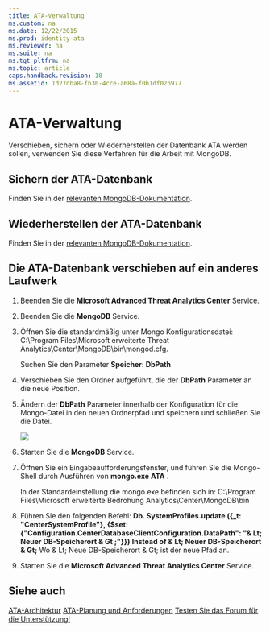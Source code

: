 ```yaml
---
title: ATA-Verwaltung
ms.custom: na
ms.date: 12/22/2015
ms.prod: identity-ata
ms.reviewer: na
ms.suite: na
ms.tgt_pltfrm: na
ms.topic: article
caps.handback.revision: 10
ms.assetid: 1d27dba8-fb30-4cce-a68a-f0b1df02b977
---
```

# ATA-Verwaltung
Verschieben, sichern oder Wiederherstellen der Datenbank ATA werden sollen, verwenden Sie diese Verfahren für die Arbeit mit MongoDB.


## Sichern der ATA-Datenbank

Finden Sie in der [relevanten MongoDB-Dokumentation](http://docs.mongodb.org/manual/administration/backup/).


## Wiederherstellen der ATA-Datenbank

Finden Sie in der [relevanten MongoDB-Dokumentation](http://docs.mongodb.org/manual/administration/backup/).


## Die ATA-Datenbank verschieben auf ein anderes Laufwerk

1. Beenden Sie die **Microsoft Advanced Threat Analytics Center** Service.

2. Beenden Sie die **MongoDB** Service.

3. Öffnen Sie die standardmäßig unter Mongo Konfigurationsdatei: C:\Program Files\Microsoft erweiterte Threat Analytics\Center\MongoDB\bin\mongod.cfg.

    Suchen Sie den Parameter **Speicher: DbPath**

4. Verschieben Sie den Ordner aufgeführt, die der **DbPath** Parameter an die neue Position.

5. Ändern der **DbPath** Parameter innerhalb der Konfiguration für die Mongo-Datei in den neuen Ordnerpfad und speichern und schließen Sie die Datei.

    ![](/Image/ATA+mongoDB+moveDB.png)

6. Starten Sie die **MongoDB** Service.

7. Öffnen Sie ein Eingabeaufforderungsfenster, und führen Sie die Mongo-Shell durch Ausführen von **mongo.exe ATA** .

    In der Standardeinstellung die mongo.exe befinden sich in: C:\Program Files\Microsoft erweiterte Bedrohung Analytics\Center\MongoDB\bin

8. Führen Sie den folgenden Befehl: **Db. SystemProfiles.update ({_t: "CenterSystemProfile"}, {$set:{"Configuration.CenterDatabaseClientConfiguration.DataPath": "& Lt; Neuer DB-Speicherort & Gt ;"}})**
    **Instead of & Lt; Neuer DB-Speicherort & Gt;** Wo & Lt; Neue DB-Speicherort & Gt; ist der neue Pfad an.

9. Starten Sie die **Microsoft Advanced Threat Analytics Center** Service.


## Siehe auch

[ATA-Architektur](/Topic/ATA+Architecture.md)
[ATA-Planung und Anforderungen](/Topic/ATA+Planning+and+Requirements.md)
[Testen Sie das Forum für die Unterstützung!](https://social.technet.microsoft.com/Forums/security/en-US/home?forum=mata)






